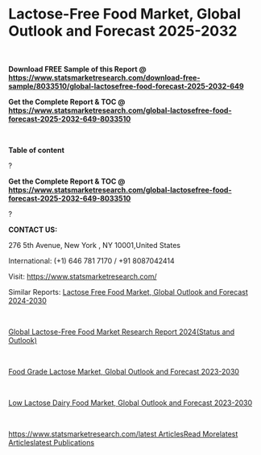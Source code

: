 <h1>Lactose-Free Food Market, Global Outlook and Forecast 2025-2032</h1><br/><p><strong>Download FREE Sample of this Report @ <a href="https://www.statsmarketresearch.com/download-free-sample/8033510/global-lactosefree-food-forecast-2025-2032-649">https://www.statsmarketresearch.com/download-free-sample/8033510/global-lactosefree-food-forecast-2025-2032-649</a></strong></p>
 
 
 
 <div><b>Get the Complete Report & TOC @ <a href="https://www.statsmarketresearch.com/global-lactosefree-food-forecast-2025-2032-649-8033510">https://www.statsmarketresearch.com/global-lactosefree-food-forecast-2025-2032-649-8033510</a></b></div>
 
 
 
 <p><br />
 
 <b>Table of content</b></p>
 
 
 
 <p>? </p>
 
 
 
 <div><b>Get the Complete Report & TOC @ <a href="https://www.statsmarketresearch.com/global-lactosefree-food-forecast-2025-2032-649-8033510">https://www.statsmarketresearch.com/global-lactosefree-food-forecast-2025-2032-649-8033510</a></b></div>
 
 
 
 <p>? </p>
 
 
 
 <p><b>CONTACT US:</b><br />
 
 276 5th Avenue, New York , NY 10001,United States<br />
 
 International: (+1) 646 781 7170 / +91 8087042414<br />
 
 Visit: <a href="https://www.statsmarketresearch.com/">https://www.statsmarketresearch.com/</a><br />
 
 Similar Reports: <a href="https://www.statsmarketresearch.com/global-lactosefree-food-forecast-2025-2032-649-8033510">Lactose Free Food Market, Global Outlook and Forecast 2024-2030</a><br />
 
 <br />
 
 <a href="https://www.statsmarketresearch.com/global-lactosefree-food-forecast-2025-2032-649-8033510">Global Lactose-Free Food Market Research Report 2024(Status and Outlook)</a><br />
 
 <br />
 
 <a href="https://www.statsmarketresearch.com/global-lactosefree-food-forecast-2025-2032-649-8033510">Food Grade Lactose Market, Global Outlook and Forecast 2023-2030</a><br />
 
 <br />
 
 <a href="https://www.statsmarketresearch.com/global-lactosefree-food-forecast-2025-2032-649-8033510">Low Lactose Dairy Food Market, Global Outlook and Forecast 2023-2030</a><br />
 
 <br />
 
 <a href="https://gyeongbokgung.com">https://www.statsmarketresearch.com/</a><a href="https://hallyeomaritime.com">latest Articles</a><a href="https://jingwansa.com">Read More</a><a href="https://nguoiviet.jp/">latest Articles</a><a href="https://www.intelmarketresearch.com/">latest Publications</a></p>